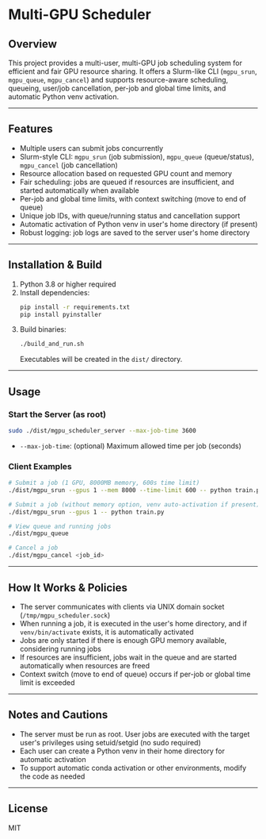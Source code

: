# Multi-GPU Scheduler

## Overview

This project provides a multi-user, multi-GPU job scheduling system for efficient and fair GPU resource sharing. It offers a Slurm-like CLI (`mgpu_srun`, `mgpu_queue`, `mgpu_cancel`) and supports resource-aware scheduling, queueing, user/job cancellation, per-job and global time limits, and automatic Python venv activation.

---

## Features
- Multiple users can submit jobs concurrently
- Slurm-style CLI: `mgpu_srun` (job submission), `mgpu_queue` (queue/status), `mgpu_cancel` (job cancellation)
- Resource allocation based on requested GPU count and memory
- Fair scheduling: jobs are queued if resources are insufficient, and started automatically when available
- Per-job and global time limits, with context switching (move to end of queue)
- Unique job IDs, with queue/running status and cancellation support
- Automatic activation of Python venv in user's home directory (if present)
- Robust logging: job logs are saved to the server user's home directory

---

## Installation & Build

1. Python 3.8 or higher required
2. Install dependencies:
   ```bash
   pip install -r requirements.txt
   pip install pyinstaller
   ```
3. Build binaries:
   ```bash
   ./build_and_run.sh
   ```
   Executables will be created in the `dist/` directory.

---

## Usage

### Start the Server (as root)
```bash
sudo ./dist/mgpu_scheduler_server --max-job-time 3600
```
- `--max-job-time`: (optional) Maximum allowed time per job (seconds)

### Client Examples
```bash
# Submit a job (1 GPU, 8000MB memory, 600s time limit)
./dist/mgpu_srun --gpus 1 --mem 8000 --time-limit 600 -- python train.py

# Submit a job (without memory option, venv auto-activation if present)
./dist/mgpu_srun --gpus 1 -- python train.py

# View queue and running jobs
./dist/mgpu_queue

# Cancel a job
./dist/mgpu_cancel <job_id>
```

---

## How It Works & Policies
- The server communicates with clients via UNIX domain socket (`/tmp/mgpu_scheduler.sock`)
- When running a job, it is executed in the user's home directory, and if `venv/bin/activate` exists, it is automatically activated
- Jobs are only started if there is enough GPU memory available, considering running jobs
- If resources are insufficient, jobs wait in the queue and are started automatically when resources are freed
- Context switch (move to end of queue) occurs if per-job or global time limit is exceeded

---

## Notes and Cautions
- The server must be run as root. User jobs are executed with the target user's privileges using setuid/setgid (no sudo required)
- Each user can create a Python venv in their home directory for automatic activation
- To support automatic conda activation or other environments, modify the code as needed

---

## License
MIT

